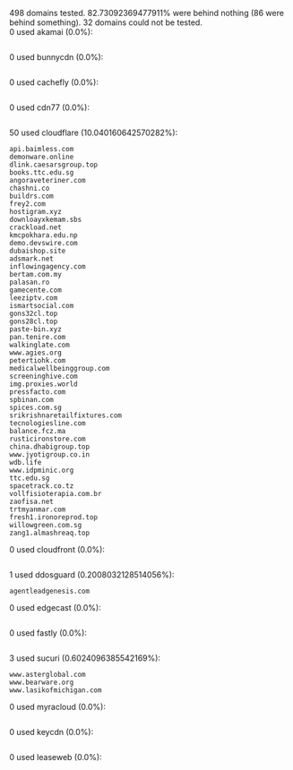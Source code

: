 498 domains tested. 82.73092369477911% were behind nothing (86 were behind something). 32 domains could not be tested.<br>
0 used akamai (0.0%):
```

```

0 used bunnycdn (0.0%):
```

```

0 used cachefly (0.0%):
```

```

0 used cdn77 (0.0%):
```

```

50 used cloudflare (10.040160642570282%):
```
api.baimless.com
demonware.online
dlink.caesarsgroup.top
books.ttc.edu.sg
angoraveteriner.com
chashni.co
buildrs.com
frey2.com
hostigram.xyz
downloayxkemam.sbs
crackload.net
kmcpokhara.edu.np
demo.devswire.com
dubaishop.site
adsmark.net
inflowingagency.com
bertam.com.my
palasan.ro
gamecente.com
leeziptv.com
ismartsocial.com
gons32cl.top
gons28cl.top
paste-bin.xyz
pan.tenire.com
walkinglate.com
www.agies.org
petertiohk.com
medicalwellbeinggroup.com
screeninghive.com
img.proxies.world
pressfacto.com
spbinan.com
spices.com.sg
srikrishnaretailfixtures.com
tecnologiesline.com
balance.fcz.ma
rusticironstore.com
china.dhabigroup.top
www.jyotigroup.co.in
wdb.life
www.idpminic.org
ttc.edu.sg
spacetrack.co.tz
vollfisioterapia.com.br
zaofisa.net
trtmyanmar.com
fresh1.ironoreprod.top
willowgreen.com.sg
zang1.almashreaq.top
```

0 used cloudfront (0.0%):
```

```

1 used ddosguard (0.2008032128514056%):
```
agentleadgenesis.com
```

0 used edgecast (0.0%):
```

```

0 used fastly (0.0%):
```

```

3 used sucuri (0.6024096385542169%):
```
www.asterglobal.com
www.bearware.org
www.lasikofmichigan.com
```

0 used myracloud (0.0%):
```

```

0 used keycdn (0.0%):
```

```

0 used leaseweb (0.0%):
```

```
